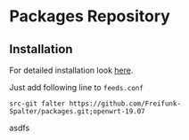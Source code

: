 # Packages Repository

## Installation

For detailed installation look [here](INSTALLATION.md).

Just add following line to `feeds.conf`

    src-git falter https://github.com/Freifunk-Spalter/packages.git;openwrt-19.07
asdfs
